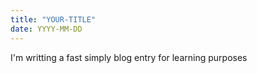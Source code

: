 ```yaml
---
title: "YOUR-TITLE"
date: YYYY-MM-DD
---
```

I'm writting a fast simply blog entry for learning purposes
